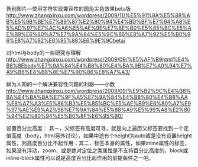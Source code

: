 告别图片—使用字符实现兼容性的圆角尖角效果beta版
http://www.zhangxinxu.com/wordpress/2009/11/%E5%91%8A%E5%88%AB%E5%9B%BE%E7%89%87%E2%80%94%E4%BD%BF%E7%94%A8%E5%AD%97%E7%AC%A6%E5%AE%9E%E7%8E%B0%E5%85%BC%E5%AE%B9%E6%80%A7%E7%9A%84%E5%9C%86%E8%A7%92%E5%B0%96%E8%A7%92%E6%95%88%E6%9E%9Cbeta/

对html与body的一些研究与理解
http://www.zhangxinxu.com/wordpress/2009/09/%E5%AF%B9html%E4%B8%8Ebody%E7%9A%84%E4%B8%80%E4%BA%9B%E7%A0%94%E7%A9%B6%E4%B8%8E%E7%90%86%E8%A7%A3/

鲜为人知的一个解决兼容性问题的利器——小数
http://www.zhangxinxu.com/wordpress/2009/09/%E9%B2%9C%E4%B8%BA%E4%BA%BA%E7%9F%A5%E7%9A%84%E4%B8%80%E4%B8%AA%E8%A7%A3%E5%86%B3%E5%85%BC%E5%AE%B9%E6%80%A7%E9%97%AE%E9%A2%98%E7%9A%84%E5%88%A9%E5%99%A8%E2%80%94%E2%80%94%E5%B0%8F%E6%95%B0/

设置百分比高度：
其一，父标签有高度可寻，就是向上遍历父标签要找到一个定值高度（body，html另外讨论），如果中途有个height为auto或是没有设置height属性，则高度百分比不起作用；其二，标签本身的属性，如果inline属性的标签，如果没有浮动，zoom，或是绝对定位之类属性是不支持百分比高度的，block或inline-block属性可以说是高度百分比起作用的前提条件之一吧。